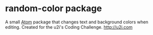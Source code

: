 # random-color package

A small [Atom](https://atom.io) package that changes text and background colors when editing. Created for the u2i's Coding Challenge. http://u2i.com
